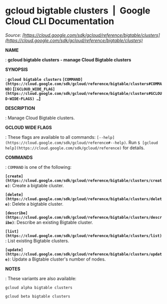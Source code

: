 # gcloud bigtable clusters  |  Google Cloud CLI Documentation

*Source: [https://cloud.google.com/sdk/gcloud/reference/bigtable/clusters](https://cloud.google.com/sdk/gcloud/reference/bigtable/clusters)*

**NAME**

: **gcloud bigtable clusters - manage Cloud Bigtable clusters**

**SYNOPSIS**

: **`gcloud bigtable clusters` `[COMMAND](https://cloud.google.com/sdk/gcloud/reference/bigtable/clusters#COMMAND)` [`[GCLOUD_WIDE_FLAG](https://cloud.google.com/sdk/gcloud/reference/bigtable/clusters#GCLOUD-WIDE-FLAGS) …`]**

**DESCRIPTION**

: Manage Cloud Bigtable clusters.

**GCLOUD WIDE FLAGS**

: These flags are available to all commands: `[--help](https://cloud.google.com/sdk/gcloud/reference#--help)`.
Run `$ [gcloud help](https://cloud.google.com/sdk/gcloud/reference)` for details.

**COMMANDS**

: ``COMMAND`` is one of the following:

**`[create](https://cloud.google.com/sdk/gcloud/reference/bigtable/clusters/create)`**:
Create a bigtable cluster.

**`[delete](https://cloud.google.com/sdk/gcloud/reference/bigtable/clusters/delete)`**:
Delete a bigtable cluster.

**`[describe](https://cloud.google.com/sdk/gcloud/reference/bigtable/clusters/describe)`**:
Describe an existing Bigtable cluster.

**`[list](https://cloud.google.com/sdk/gcloud/reference/bigtable/clusters/list)`**:
List existing Bigtable clusters.

**`[update](https://cloud.google.com/sdk/gcloud/reference/bigtable/clusters/update)`**:
Update a Bigtable cluster's number of nodes.

**NOTES**

: These variants are also available:

```
gcloud alpha bigtable clusters
```

```
gcloud beta bigtable clusters
```